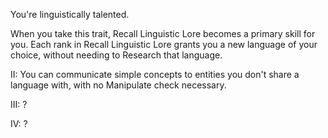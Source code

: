 You're linguistically talented.

When you take this trait, Recall Linguistic Lore becomes a primary skill for you. Each rank in Recall Linguistic Lore grants you a new language of your choice, without needing to Research that language.

II: You can communicate simple concepts to entities you don't share a language with, with no Manipulate check necessary.

III: ?

IV: ?

